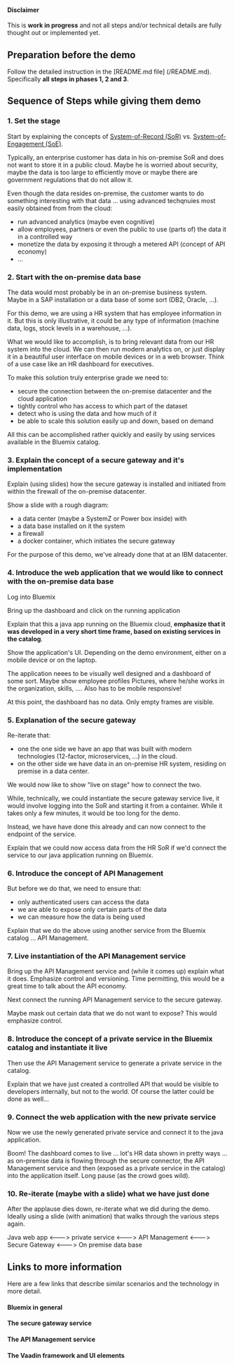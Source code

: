 #### Disclaimer

This is **work in progress** and not all steps and/or technical details are fully thought out or implemented yet.

## Preparation before the demo

Follow the detailed instruction in the [README.md file] (/README.md). Specifically **all steps in phases 1, 2 and 3**.



## Sequence of Steps while giving them demo

### 1. Set the stage

Start by explaining the concepts of [System-of-Record (SoR)](https://en.wikipedia.org/wiki/System_of_record) vs. [System-of-Engagement (SoE)](https://en.wikipedia.org/wiki/Systems_of_Engagement).

Typically, an enterprise customer has data in his on-premise SoR and does not want to store it in a public cloud. Maybe he is worried about security, maybe the data is too large to efficiently move or maybe there are government regulations that do not allow it.

Even though the data resides on-premise, the customer wants to do something interesting with that data ... using advanced techqnuies most easily obtained from from the cloud:

- run advanced analytics (maybe even cognitive)
- allow employees, partners or even the public to use (parts of) the data it in a controlled way
- monetize the data by exposing it through a metered API (concept of API economy)
- ...

### 2. Start with the on-premise data base

The data would most probably be in an on-premise business system. Maybe in a SAP installation or a data base of some sort (DB2, Oracle, ...).

For this demo, we are using a HR system that has employee information in it. But this is only illustrative, it could be any type of information (machine data, logs, stock levels in a warehouse, ...).

What we would like to accomplish, is to bring relevant data from our HR system into the cloud. We can then run modern analytics on, or just display it in a beautiful user interface on mobile devices or in a web browser. Think of a use case like an HR dashboard for executives.

To make this solution truly enterprise grade we need to:

- secure the connection between the on-premise datacenter and the cloud application
- tightly control who has access to which part of the dataset
- detect who is using the data and how much of it
- be able to scale this solution easily up and down, based on demand

All this can be accomplished rather quickly and easily by using services available in the Bluemix catalog.

### 3. Explain the concept of a secure gateway and it's implementation

Explain (using slides) how the secure gateway is installed and initiated from within the firewall of the on-premise datacenter.

Show a slide with a rough diagram:

- a data center (maybe a SystemZ or Power box inside) with
- a data base installed on it the system
- a firewall
- a docker container, which initiates the secure gateway

For the purpose of this demo, we've already done that at an IBM datacenter.

### 4. Introduce the web application that we would like to connect with the on-premise data base

Log into Bluemix

Bring up the dashboard and click on the running application

Explain that this a java app running on the Bluemix cloud, **emphasize that it was developed in a very short time frame, based on existing services in the catalog**.

Show the application's UI. Depending on the demo environment, either on a mobile device or on the laptop.

The application neees to be visually well designed and a dashboard of some sort. Maybe show employee profiles Pictures, where he/she works in the organization, skills, .... Also has to be mobile responsive!

At this point, the dashboard has no data. Only empty frames are visible.


### 5. Explanation of the secure gateway

Re-iterate that:

- one the one side we have an app that was built with modern technologies (12-factor, microservices, ...) in the cloud.
- on the other side we have data in an on-premise HR system, residing on premise in a data center.

We would now like to show "live on stage" how to connect the two.

While, technically, we could instantiate the secure gateway service live, it would involve logging into the SoR and starting it from a container. While it takes only a few minutes, it would be too long for the demo.

Instead, we have have done this already and can now connect to the endpoint of the service.

Explain that we could now access data from the HR SoR if we'd connect the service to our java application running on Bluemix.

### 6. Introduce the concept of API Management

But before we do that, we need to ensure that:

- only authenticated users can access the data
- we are able to expose only certain parts of the data
- we can measure how the data is being used

Explain that we do the above using another service from the Bluemix catalog ... API Management.

### 7. Live instantiation of the API Management service

Bring up the API Management service and (while it comes up) explain what it does. Emphasize control and versioning. Time permitting, this would be a great time to talk about the API economy.

Next connect the running API Management service to the secure gateway.

Maybe mask out certain data that we do not want to expose? This would emphasize control.

### 8. Introduce the concept of a private service in the Bluemix catalog and instantiate it live

Then use the API Management service to generate a private service in the catalog.

Explain that we have just created a controlled API that would be visible to developers internally, but not to the world. Of course the latter could be done as well...

### 9. Connect the web application with the new private service

Now we use the newly generated private service and connect it to the java application.

Boom! The dashboard comes to live ... lot's HR data shown in pretty ways ... as on-premise data is flowing through the secure connector, the API Management service and then (exposed as a private service in the catalog) into the application itself. Long pause (as the crowd goes wild).

### 10. Re-iterate (maybe with a slide) what we have just done

After the applause dies down, re-iterate what we did during the demo. Ideally using a slide (with animation) that walks through the various steps again.

Java web app <---> private service <---> API Management <---> Secure Gateway <---> On premise data base

## Links to more information

Here are a few links that describe similar scenarios and the technology in more detail.

#### Bluemix in general


#### The secure gateway service


#### The API Management service


#### The Vaadin framework and UI elements
